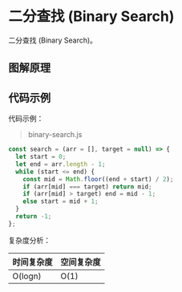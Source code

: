 # 二分查找 (Binary Search)



二分查找 (Binary Search)。



## 图解原理





## 代码示例





代码示例：

> binary-search.js

```js
const search = (arr = [], target = null) => {
  let start = 0;
  let end = arr.length - 1;
  while (start <= end) {
    const mid = Math.floor((end + start) / 2);
    if (arr[mid] === target) return mid;
    if (arr[mid] > target) end = mid - 1;
    else start = mid + 1;
  }
  return -1;
};
```

复杂度分析：

| 时间复杂度 | 空间复杂度 |
| ---------- | ---------- |
| O(logn)    | O(1)       |